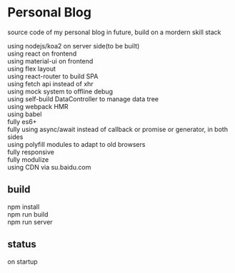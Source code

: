 # Personal Blog
source code of my personal blog in future, build on a mordern skill stack  

using nodejs/koa2 on server side(to be built)  
using react on frontend  
using material-ui on frontend  
using flex layout  
using react-router to build SPA  
using fetch api instead of xhr  
using mock system to offline debug  
using self-build DataController to manage data tree  
using webpack HMR  
using babel  
fully es6+  
fully using async/await instead of callback or promise or generator, in both sides  
using polyfill modules to adapt to old browsers  
fully responsive  
fully modulize  
using CDN via su.baidu.com  

## build 
npm install  
npm run build  
npm run server  

## status
on startup  

